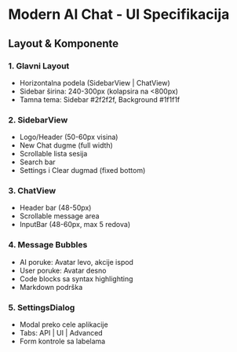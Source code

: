 # Modern AI Chat - UI Specifikacija

## Layout & Komponente

### 1. Glavni Layout
- Horizontalna podela (SidebarView | ChatView)
- Sidebar širina: 240-300px (kolapsira na <800px)
- Tamna tema: Sidebar #2f2f2f, Background #1f1f1f

### 2. SidebarView
- Logo/Header (50-60px visina)
- New Chat dugme (full width)
- Scrollable lista sesija
- Search bar
- Settings i Clear dugmad (fixed bottom)

### 3. ChatView
- Header bar (48-50px)
- Scrollable message area
- InputBar (48-60px, max 5 redova)

### 4. Message Bubbles
- AI poruke: Avatar levo, akcije ispod
- User poruke: Avatar desno
- Code blocks sa syntax highlighting
- Markdown podrška

### 5. SettingsDialog
- Modal preko cele aplikacije
- Tabs: API | UI | Advanced
- Form kontrole sa labelama
